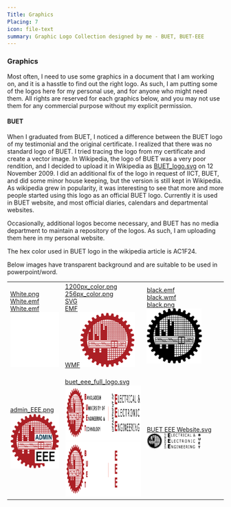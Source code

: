 ```yaml
---
Title: Graphics
Placing: 7
icon: file-text
summary: Graphic Logo Collection designed by me - BUET, BUET-EEE
---
```


### Graphics
Most often, I need to use some graphics in a document that I am working on, and it is a hasstle to find out the right logo. As such, I am putting some of the logos here for my personal use, and for anyone who might need them. All rights are reserved for each graphics below, and you may not use them for any commercial purpose without my explicit permission.

#### BUET
When I graduated from BUET, I noticed a difference between the BUET logo of my testimonial and the original certificate. I realized that there was no standard logo of BUET. I tried tracing the logo from my certificate and create a vector image. In Wikipedia, the logo of BUET was a very poor rendition, and I decided to upload it in Wikipedia as [BUET_logo.svg](https://en.wikipedia.org/w/index.php?title=File:BUET_LOGO.svg&offset=&limit=500) on 12 November 2009.  I did an additional fix of the logo in request of IICT, BUET, and did some minor house keeping, but the version is still kept in Wikipedia. As wikipedia grew in popularity, it was interesting to see that more and more people started using this logo as an official BUET logo. Currently it is used in BUET website, and most official diaries, calendars and departmental websites. 

Occasionally, additional logos become necessary, and BUET has no media department to maintain a repository of the logos. As such, I am uploading them here in my personal website.

The hex color used in BUET logo in the wikipedia article is AC1F24.

Below images have transparent background and are suitable to be used in powerpoint/word.

|          |     |    |
|--------------|-----------|------------|
|  [White.png](BUET_logo_white.png) <br/>  [White.emf](BUET_logo_white.emf) <br/> [White.emf](BUET_logo_white.emf) <br/> <img src="BUET_logo_white.png" width="128" height="128" style="background-color: #ac1f24" />    |   [1200px_color.png](BUET_logo_1200px_color.png) <br/> [256px_color.png](BUET_logo_256px_color.png) <br/>[SVG](BUET_logo_color.svg) </br> [EMF](BUET_logo_color.emf) <br/> [WMF](BUET_logo_color.wmf)<img src="BUET_logo_256px_color.png" width="128" height="128" />   <br/> <br/>   | [black.emf](BUET_logo_black.emf) <br/> [black.wmf](BUET_logo_black.wmf)  <br/> [black.png](BUET_logo_black-757px.png) <img src="BUET_logo_black-757px.png" width="128" height="128" />   <br/><br/>       |
| [admin_EEE.png](admin_EEE.png)   <br/> <img src="admin_EEE.png" width="128" height="128" />       | [buet_eee_full_logo.svg](buet_eee_full_logo.svg)  <br/> <img src="buet_eee_full_logo.svg" width="208" height="128" />   <br/> <img src="buet_eee_full_logo_brown_white.svg" width="208" height="128" />    | [BUET EEE Website.svg](bueteee_logo_black_grav.svg) <img src="bueteee_logo_black_grav.svg" width="128"  />       |




